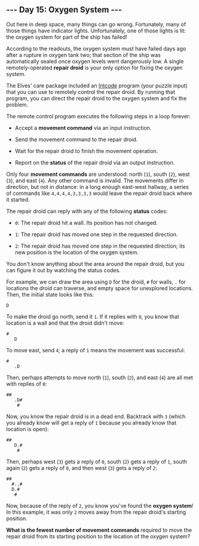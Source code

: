 ## --- Day 15: Oxygen System ---
Out here in deep space, many things can go wrong. Fortunately, many of those things have indicator lights<!--- Which indicator lights indicate when the indicator lights have failed? -->. Unfortunately, one of those lights is lit: the oxygen system for part of the ship has failed!
 
According to the readouts, the oxygen system must have failed days ago after a rupture in oxygen tank two; that section of the ship was automatically sealed once oxygen levels went dangerously low. A single remotely-operated **repair droid** is your only option for fixing the oxygen system.
 
The Elves' care package included an [Intcode](9) program (your puzzle input) that you can use to remotely control the repair droid. By running that program, you can direct the repair droid to the oxygen system and fix the problem.
 
The remote control program executes the following steps in a loop forever:
 
 
- Accept a **movement command** via an input instruction.
 
- Send the movement command to the repair droid.
 
- Wait for the repair droid to finish the movement operation.
 
- Report on the **status** of the repair droid via an output instruction.
 
 
Only four **movement commands** are understood: north (`1`), south (`2`), west (`3`), and east (`4`). Any other command is invalid. The movements differ in direction, but not in distance: in a long enough east-west hallway, a series of commands like `4,4,4,4,3,3,3,3` would leave the repair droid back where it started.
 
The repair droid can reply with any of the following **status** codes:
 
 
- `0`: The repair droid hit a wall. Its position has not changed.
 
- `1`: The repair droid has moved one step in the requested direction.
 
- `2`: The repair droid has moved one step in the requested direction; its new position is the location of the oxygen system.
 
 
You don't know anything about the area around the repair droid, but you can figure it out by watching the status codes.
 
For example, we can draw the area using `D` for the droid, `#` for walls, `.` for locations the droid can traverse, and empty space for unexplored locations. Then, the initial state looks like this:
 

```
D
```

 
To make the droid go north, send it `1`. If it replies with `0`, you know that location is a wall and that the droid didn't move:
 

```
#  
   D
```

 
To move east, send `4`; a reply of `1` means the movement was successful:
 

```
#  
   .D
```

 
Then, perhaps attempts to move north (`1`), south (`2`), and east (`4`) are all met with replies of `0`:
 

```
## 
   .D#
    #
```

 
Now, you know the repair droid is in a dead end. Backtrack with `3` (which you already know will get a reply of `1` because you already know that location is open):
 

```
## 
   D.#
    #
```

 
Then, perhaps west (`3`) gets a reply of `0`, south (`2`) gets a reply of `1`, south again (`2`) gets a reply of `0`, and then west (`3`) gets a reply of `2`:
 

```
## 
  #..#
  D.# 
   #
```

 
Now, because of the reply of `2`, you know you've found the **oxygen system**! In this example, it was only `2` moves away from the repair droid's starting position.
 
**What is the fewest number of movement commands** required to move the repair droid from its starting position to the location of the oxygen system?
 
